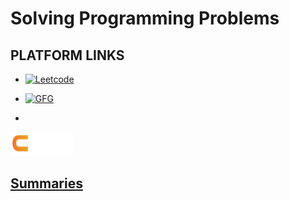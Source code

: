 # Solving Programming Problems

## PLATFORM LINKS

-   [![Leetcode](https://leetcode.com/_next/static/images/logo-large-dark-94099a3702daad8363bf79c3faef5a3f.png)](https://leetcode.com/07prajwal2000/)
-   [![GFG](https://media.geeksforgeeks.org/wp-content/uploads/20200716222246/Path-219.png)](https://auth.geeksforgeeks.org/user/07prajwal2000/)

- <a style="display: inline;" href="https://www.codingninjas.com/codestudio/profile/f6a4ba8c-736f-460e-be4e-b430bd3a8339">
<img src="static/coding_ninjas.png" width="100px" />
</a>

## [Summaries](https://docs.google.com/spreadsheets/d/1SGiUvTrbQ50yk86d70B5YKVhzoHcBwUUG6oJP_siHrI/edit?usp=sharing)
